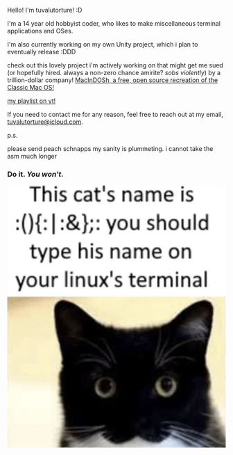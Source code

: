 Hello! I'm tuvalutorture! :D

I'm a 14 year old hobbyist coder, who likes to make miscellaneous terminal applications and OSes. 

I'm also currently working on my own Unity project, which i plan to eventually release :DDD

check out this lovely project i'm actively working on that might get me sued (or hopefully hired. always a non-zero chance amirite? *sobs violently*) by a trillion-dollar company! [MacInDOSh, a free, open source recreation of the Classic Mac OS!](https://github.com/turrnutorg/MacInDOSh)

[my playlist on yt!](https://www.youtube.com/playlist?list=PLmJ5F-0P_7Fos94aCj0AHz82Fozx6nWkU)

If you need to contact me for any reason, feel free to reach out at my email, tuvalutorture@icloud.com.

p.s.

please send peach schnapps my sanity is plummeting. i cannot take the asm much longer

### Do it. ***You won't.***
![KITTY.](FORKBOMB_CAT.png)
